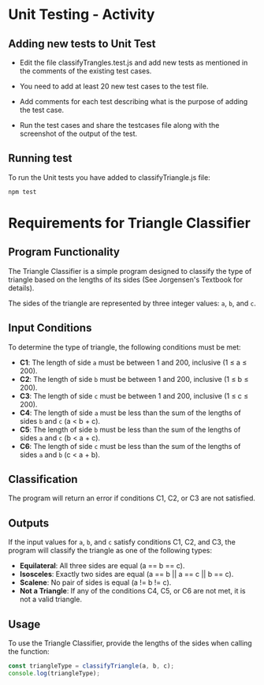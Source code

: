 # Unit Testing - Activity
## Adding new tests to Unit Test

- Edit the file classifyTrangles.test.js and add new tests as mentioned in the comments of the existing test cases.

- You need to add at least 20 new test cases to the test file.

- Add comments for each test describing what is the purpose of adding the test case.

- Run the test cases and share the testcases file along with the screenshot of the output of the test.

## Running test
To run the Unit tests you have added to classifyTriangle.js file:

```
npm test
```


# Requirements for Triangle Classifier

## Program Functionality

The Triangle Classifier is a simple program designed to classify the type of triangle based on the lengths of its sides (See Jorgensen's Textbook for details). 

The sides of the triangle are represented by three integer values: `a`, `b`, and `c`.

## Input Conditions

To determine the type of triangle, the following conditions must be met:

- **C1**: The length of side `a` must be between 1 and 200, inclusive (1 ≤ a ≤ 200).
- **C2**: The length of side `b` must be between 1 and 200, inclusive (1 ≤ b ≤ 200).
- **C3**: The length of side `c` must be between 1 and 200, inclusive (1 ≤ c ≤ 200).
- **C4**: The length of side `a` must be less than the sum of the lengths of sides `b` and `c` (a < b + c).
- **C5**: The length of side `b` must be less than the sum of the lengths of sides `a` and `c` (b < a + c).
- **C6**: The length of side `c` must be less than the sum of the lengths of sides `a` and `b` (c < a + b).

## Classification

The program will return an error if conditions C1, C2, or C3 are not satisfied.

## Outputs

If the input values for `a`, `b`, and `c` satisfy conditions C1, C2, and C3, the program will classify the triangle as one of the following types:

- **Equilateral**: All three sides are equal (a == b == c).
- **Isosceles**: Exactly two sides are equal (a == b || a == c || b == c).
- **Scalene**: No pair of sides is equal (a != b != c).
- **Not a Triangle**: If any of the conditions C4, C5, or C6 are not met, it is not a valid triangle.

## Usage

To use the Triangle Classifier, provide the lengths of the sides when calling the function:

```javascript
const triangleType = classifyTriangle(a, b, c);
console.log(triangleType);
```
